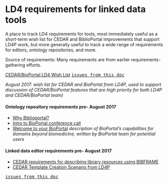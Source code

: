 # LD4 requirements for linked data tools

A place to track LD4 requirements for tools, most immediately useful as a short-term wish list for CEDAR and BiblioPortal improvements that support LD4P work, but more generally useful to track a wide range of requirements for editors, ontology repositories, and more.

Source of requirements:
Many requirements are from earlier requirements-gathering efforts. 

[CEDAR/BioPortal LD4 Wish List](https://docs.google.com/document/d/1_zJCqC0T6ygVDtdEYWeTdT3H9vutYCfM1wU4-D_uxh0/) <kbd>[issues from this doc](https://github.com/LD4P/biblio-cedar/issues?q=label%3Aquestion)</kbd>


*August 2017: wish list for CEDAR and BioPortal from LD4P, used to support discussion of CEDAR/BioPortal features that are high priority for both LD4P and CEDAR/BioPortal team)*

#### Ontology repository requirements pre- August 2017
* [Why Biblioportal?](https://docs.google.com/document/d/1zi5ReIvu5LSPfVoFDea-ycdV0U_MAnoDwhqabXNp--Q/) 
* [Intro to BioPortal conference call](https://docs.google.com/document/d/1mRYghrVjiYiwdqXqE1mSOC3j254LRvDFtQwovZE0KvU/)
* [Welcome to your BioPortal](https://drive.google.com/open?id=0BzK6HW5qGSy7YnA1ZjRDM2xtZW8) *description of BioPortal’s capabilities for domains beyond biomedicine, written by BioPortal team for potential users*

#### Linked data editor requirements pre- August 2017
* [CEDAR requirements for describing library resources using BIBFRAME
](https://docs.google.com/document/d/1MifYiVfeenw2tlK67GT-9F81rujN6bKe_HXBjOgRztA/)
* [CEDAR Template Creation Scenario from LD4P](https://docs.google.com/document/d/1Qs-t3_BN5-Ktspfb7A51a_Hj-rZX9P0T9T29TpJZkCM/)

<kbd>[issues from this doc](https://github.com/LD4P/biblio-cedar/issues?q=label%3Aquestion)</kbd>
